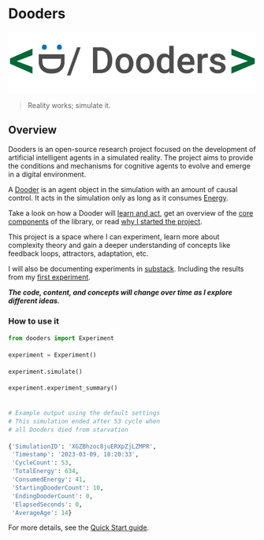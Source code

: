 
# Dooders

![dooders logo](./docs/dooder_logo.png)

> Reality works; simulate it.  
  
## Overview

Dooders is an open-source research project focused on the development of artificial intelligent agents in a simulated reality. The project aims to provide the conditions and mechanisms for cognitive agents to evolve and emerge in a digital environment.

A [Dooder](docs/Dooder.md) is an agent object in the simulation with an amount of causal control. It acts in the simulation only as long as it consumes [Energy](https://github.com/csmangum/Dooders/blob/main/docs/Energy.md).

Take a look on how a Dooder will [learn and act](https://github.com/csmangum/Dooders/blob/main/docs/Learning.md), get an overview of the [core components](https://github.com/csmangum/Dooders/blob/main/docs/Core.md) of the library, or read [why I started the project](https://github.com/csmangum/Dooders/blob/main/docs/Why.md).

This project is a space where I can experiment, learn more about complexity theory and gain a deeper understanding of concepts like feedback loops, attractors, adaptation, etc.

I will also be documenting experiments in [substack](https://rememberization.substack.com/p/experiment-list). Including the results from my [first experiment](https://rememberization.substack.com/p/experiment-1-single-simulation).

***The code, content, and concepts will change over time as I explore different ideas.***  
  
### How to use it

```python
from dooders import Experiment

experiment = Experiment()

experiment.simulate()

experiment.experiment_summary()


# Example output using the default settings
# This simulation ended after 53 cycle when 
# all Dooders died from starvation

{'SimulationID': 'XGZBhzoc8juERXpZjLZMPR',
 'Timestamp': '2023-03-09, 18:20:33',
 'CycleCount': 53,
 'TotalEnergy': 634,
 'ConsumedEnergy': 41,
 'StartingDooderCount': 10,
 'EndingDooderCount': 0,
 'ElapsedSeconds': 0,
 'AverageAge': 14}
```
For more details, see the [Quick Start guide](docs/QuickStart.md).  
